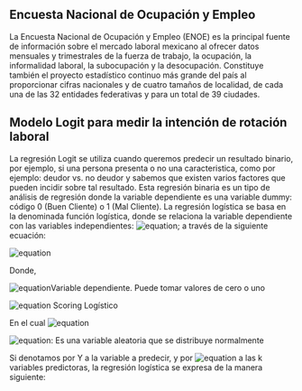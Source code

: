 ## Encuesta Nacional de Ocupación y Empleo
La Encuesta Nacional de Ocupación y Empleo (ENOE) es la principal fuente de información sobre el mercado laboral mexicano al ofrecer datos mensuales y trimestrales de la fuerza de trabajo, la ocupación, la informalidad laboral, la subocupación y la desocupación. Constituye también el proyecto estadístico continuo más grande del país al proporcionar cifras nacionales y de cuatro tamaños de localidad, de cada una de las 32 entidades federativas y para un total de 39 ciudades.
## Modelo Logit para medir la intención de rotación laboral
La regresión Logit se utiliza cuando queremos predecir un resultado binario, por ejemplo, si una persona presenta o no una caracteristica, como por ejemplo: deudor vs. no deudor y sabemos que existen varios factores que pueden incidir sobre tal resultado. Esta regresión binaria es un tipo de análisis de regresión donde la variable
dependiente es una variable dummy: código 0 (Buen Cliente) o 1 (Mal Cliente).
La regresión logística se basa en la denominada función logística, donde se relaciona la variable dependiente con las variables independientes: ![equation](https://latex.codecogs.com/svg.image?\large&space;\_{x1},&space;_{x2},&space;_{x3}&space;...&space;_{xn}); a través de la siguiente ecuación:

![equation](https://latex.codecogs.com/svg.image?\large&space;_{Yi}&space;=&space;\frac{1}{1&plus;exp(-z)}&plus;_{ui})

Donde, 

![equation](https://latex.codecogs.com/svg.image?_{Yi}:)Variable dependiente. Puede tomar valores de cero o uno

![equation](https://latex.codecogs.com/svg.image?_{Z}:) Scoring Logístico

En el cual ![equation](https://latex.codecogs.com/svg.image?z&space;=&space;_{\beta_0}&plus;_{\beta_1&space;X_1}&plus;&plus;_{\beta_2&space;X_2}&plus;...&plus;_{\beta_k&space;X_k})

![equation](https://latex.codecogs.com/svg.image?_{u_i}): Es una variable aleatoria que se distribuye normalmente 

Si denotamos por Y a la variable a predecir, y por ![equation](https://latex.codecogs.com/svg.image?\large&space;\_{x1},&space;_{x2},&space;_{x3}&space;...&space;_{xn}) a las k variables predictoras, la regresión logística se expresa de la manera siguiente:
